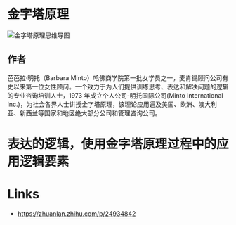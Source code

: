 # 金字塔原理

![金字塔原理思维导图](https://s3.ax1x.com/2020/12/17/r8QNhF.jpg)

## 作者

芭芭拉·明托（Barbara Minto）哈佛商学院第一批女学员之一，麦肯锡顾问公司有史以来第一位女性顾问。一个致力于为人们提供训练思考、表达和解决问题的逻辑的专业咨询培训人士，1973 年成立个人公司-明托国际公司(Minto International Inc.)，为社会各界人士讲授金字塔原理，该理论应用遍及美国、欧洲、澳大利亚、新西兰等国家和地区绝大部分公司和管理咨询公司。

# 表达的逻辑，使用金字塔原理过程中的应用逻辑要素

# Links

- https://zhuanlan.zhihu.com/p/24934842
